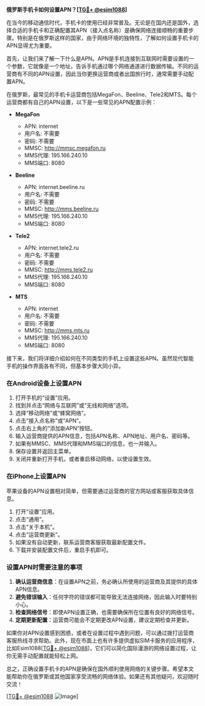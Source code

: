 **俄罗斯手机卡如何设置APN？[[TG💪+ @esim1088](https://t.me/s/esim1088)]**

在当今的移动通信时代，手机卡的使用已经非常普及。无论是在国内还是国外，选择合适的手机卡和正确配置其APN（接入点名称）是确保网络连接顺畅的重要步骤。特别是在俄罗斯这样的国家，由于网络环境的独特性，了解如何设置手机卡的APN显得尤为重要。

首先，让我们来了解一下什么是APN。APN是手机连接到互联网时需要设置的一个参数，它就像是一个地址，告诉手机通过哪个网络通道进行数据传输。不同的运营商有不同的APN设置，因此当你更换运营商或者出国旅行时，通常需要手动配置APN。

在俄罗斯，最常见的手机卡运营商包括MegaFon、Beeline、Tele2和MTS。每个运营商都有自己的APN设置，以下是一些常见的APN配置示例：

- **MegaFon**
  - APN: internet
  - 用户名: 不需要
  - 密码: 不需要
  - MMSC: http://mmsc.megafon.ru
  - MMS代理: 195.166.240.10
  - MMS端口: 8080

- **Beeline**
  - APN: internet.beeline.ru
  - 用户名: 不需要
  - 密码: 不需要
  - MMSC: http://mms.beeline.ru
  - MMS代理: 195.166.240.10
  - MMS端口: 8080

- **Tele2**
  - APN: internet.tele2.ru
  - 用户名: 不需要
  - 密码: 不需要
  - MMSC: http://mms.tele2.ru
  - MMS代理: 195.166.240.10
  - MMS端口: 8080

- **MTS**
  - APN: internet
  - 用户名: 不需要
  - 密码: 不需要
  - MMSC: http://mms.mts.ru
  - MMS代理: 195.166.240.10
  - MMS端口: 8080

接下来，我们将详细介绍如何在不同类型的手机上设置这些APN。虽然现代智能手机的操作界面各有不同，但基本步骤大同小异。

### 在Android设备上设置APN

1. 打开手机的“设置”应用。
2. 找到并点击“网络与互联网”或“无线和网络”选项。
3. 选择“移动网络”或“蜂窝网络”。
4. 点击“接入点名称”或“APN”。
5. 点击右上角的“添加新APN”按钮。
6. 输入运营商提供的APN信息，包括APN名称、APN地址、用户名、密码等。
7. 如果有MMSC、MMS代理和MMS端口的信息，也一并输入。
8. 保存设置并返回主菜单。
9. 关闭并重新打开手机，或者重启移动网络，以使设置生效。

### 在iPhone上设置APN

苹果设备的APN设置相对简单，但需要通过运营商的官方网站或客服获取具体信息。

1. 打开“设置”应用。
2. 点击“通用”。
3. 点击“关于本机”。
4. 点击“运营商更新”。
5. 如果没有自动更新，联系运营商客服获取最新配置文件。
6. 下载并安装配置文件后，重启手机即可。

### 设置APN时需要注意的事项

1. **确认运营商信息**：在设置APN之前，务必确认所使用的运营商及其提供的具体APN信息。
2. **避免错误输入**：任何字符的错误都可能导致无法连接网络，因此输入时要特别小心。
3. **检查网络信号**：即使APN设置正确，也需要确保所在位置有良好的网络信号。
4. **定期更新配置**：运营商可能会不定期更改APN设置，建议定期检查并更新。

如果你对APN设置感到困惑，或者在设置过程中遇到问题，可以通过拨打运营商客服热线寻求帮助。此外，现在市面上也有许多提供虚拟SIM卡服务的应用程序，比如Esim1088[[TG💪+ @esim1088](https://t.me/s/esim1088)]，它们可以简化国际漫游的网络设置过程，让你无需手动配置就能轻松上网。

总之，正确设置手机卡的APN是确保在国外顺利使用网络的关键步骤。希望本文能帮助你在俄罗斯或其他国家享受流畅的网络体验。如果还有其他疑问，欢迎随时交流！

[[TG💪+ @esim1088](https://t.me/s/esim1088) ![Image](https://i.postimg.cc/4NQfJmqS/Snipaste-2025-05-13-00-14-12.png)]